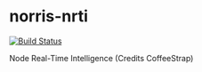 # norris-nrti

[![Build Status](https://travis-ci.org/DeltaGraphs/norris-nrti.svg?branch=development)](https://travis-ci.org/DeltaGraphs/norris-nrti)

Node Real-Time Intelligence (Credits CoffeeStrap)